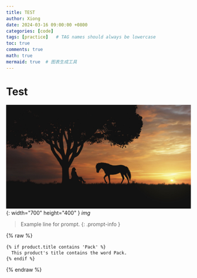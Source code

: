 ```yaml
---
title: TEST
author: Xiong
date: 2024-03-16 09:00:00 +0800
categories: [code]
tags: [practice]   # TAG names should always be lowercase
toc: true
comments: true
math: true
mermaid: true  # 图表生成工具
---
```


# Test

![test-img](../assets/images/5.jpg){: width="700" height="400" }
_img_

> Example line for prompt.
{: .prompt-info }


{% raw %}
```liquid
{% if product.title contains 'Pack' %}
  This product's title contains the word Pack.
{% endif %}
```
{% endraw %}